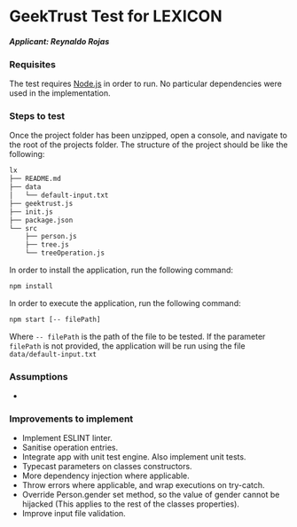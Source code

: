 # GeekTrust Test for LEXICON
#### *Applicant: Reynaldo Rojas*

### Requisites
The test requires [Node.js](https://nodejs.org/) in order to run.
No particular dependencies were used in the implementation.

### Steps to test
Once the project folder has been unzipped, open a console, and navigate to the root of the projects folder. The structure of the project should be like the following:
```sh
lx
├── README.md
├── data
│   └── default-input.txt
├── geektrust.js
├── init.js
├── package.json
└── src
    ├── person.js
    ├── tree.js
    └── treeOperation.js
```

In order to install the application, run the following command:
```sh
npm install
```

In order to execute the application, run  the following command:
```sh
npm start [-- filePath]
```
Where `-- filePath` is the path of the file to be tested. If the parameter `filePath` is not provided, the application will be run using the file `data/default-input.txt`

### Assumptions

  - 


### Improvements to implement

  - Implement ESLINT linter.
  - Sanitise operation entries.
  - Integrate app with unit test engine. Also implement unit tests.
  - Typecast parameters on classes constructors.
  - More dependency injection where applicable.
  - Throw errors where applicable, and wrap executions on try-catch.
  - Override Person.gender set method, so the value of gender cannot be hijacked (This applies to the rest of the classes properties).
  - Improve input file validation.

